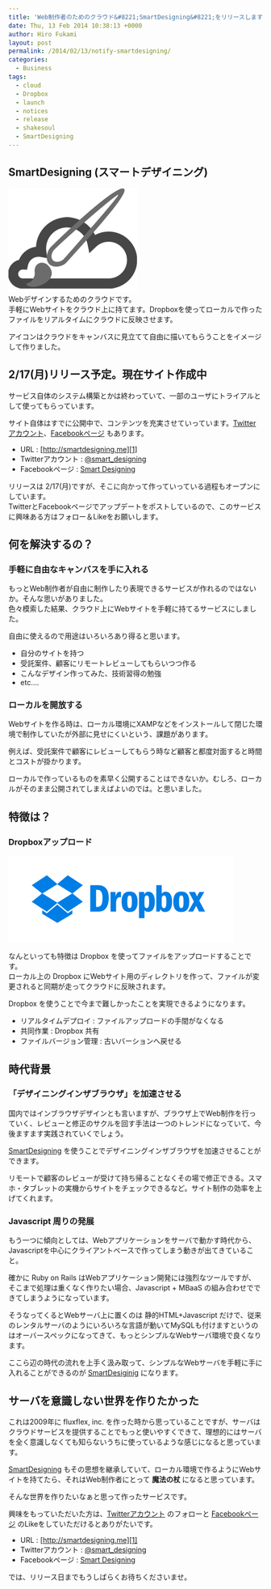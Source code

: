 ```yaml
---
title: 'Web制作者のためのクラウド&#8221;SmartDesigning&#8221;をリリースします'
date: Thu, 13 Feb 2014 10:38:13 +0000
author: Hiro Fukami
layout: post
permalink: /2014/02/13/notify-smartdesigning/
categories:
  - Business
tags:
  - cloud
  - Dropbox
  - launch
  - notices
  - release
  - shakesoul
  - SmartDesigning
---
```

## SmartDesigning (スマートデザイニング)

[<img src="/images/2014/02/SmartDesigning_icon_black.png?resize=256%2C206" alt="SmartDesigning_icon_black" class="alignnone size-full wp-image-2334" data-recalc-dims="1" />][1]  
Webデザインするためのクラウドです。  
手軽にWebサイトをクラウド上に持てます。Dropboxを使ってローカルで作ったファイルをリアルタイムにクラウドに反映させます。

アイコンはクラウドをキャンバスに見立てて自由に描いてもらうことをイメージして作りました。

## 2/17(月)リリース予定。現在サイト作成中

サービス自体のシステム構築とかは終わっていて、一部のユーザにトライアルとして使ってもらっています。

サイト自体はすでに公開中で、コンテンツを充実させていっています。[Twitterアカウント][2]、[Facebookページ][3] もあります。

*   URL : [http://smartdesigning.me][1]
*   Twitterアカウント : [@smart_designing][2]
*   Facebookページ : [Smart Designing][3]

リリースは 2/17(月)ですが、そこに向かって作っていっている過程もオープンにしています。  
TwitterとFacebookページでアップデートをポストしているので、このサービスに興味ある方はフォロー＆Likeをお願いします。

## 何を解決するの？

### 手軽に自由なキャンバスを手に入れる

<!--more-->

もっとWeb制作者が自由に制作したり表現できるサービスが作れるのではないか。そんな思いがありました。  
色々模索した結果、クラウド上にWebサイトを手軽に持てるサービスにしました。

自由に使えるので用途はいろいろあり得ると思います。

*   自分のサイトを持つ
*   受託案件、顧客にリモートレビューしてもらいつつ作る
*   こんなデザイン作ってみた、技術習得の勉強
*   etc&#8230;.

### ローカルを開放する

Webサイトを作る時は、ローカル環境にXAMPなどをインストールして閉じた環境で制作していたが外部に見せにくいという、課題があります。

例えば、受託案件で顧客にレビューしてもらう時など顧客と都度対面すると時間とコストが掛かります。

ローカルで作っているものを素早く公開することはできないか。むしろ、ローカルがそのまま公開されてしまえばよいのでは。と思いました。

## 特徴は？

### Dropboxアップロード

<img src="/images/2013/10/dropbox-logos_dropbox-logotype-blue.png?resize=446%2C171" alt="dropbox-logos_dropbox-logotype-blue" class="alignnone size-full wp-image-1322" data-recalc-dims="1" />

なんといっても特徴は Dropbox を使ってファイルをアップロードすることです。  
ローカル上の Dropbox にWebサイト用のディレクトリを作って、ファイルが変更されると同期が走ってクラウドに反映されます。

Dropbox を使うことで今まで難しかったことを実現できるようになります。

*   リアルタイムデプロイ : ファイルアップロードの手間がなくなる
*   共同作業 : Dropbox 共有
*   ファイルバージョン管理 : 古いバーションへ戻せる

## 時代背景

### 「デザイニングインザブラウザ」を加速させる

国内ではインブラウザデザインとも言いますが、ブラウザ上でWeb制作を行っていく、レビューと修正のサクルを回す手法は一つのトレンドになっていて、今後ますます実践されていくでしょう。

[SmartDesigning][1] を使うことでデザイニングインザブラウザを加速させることができます。

リモートで顧客のレビューが受けて持ち帰ることなくその場で修正できる。スマホ・タブレットの実機からサイトをチェックできるなど。サイト制作の効率を上げてくれます。

### Javascript 周りの発展

もう一つに傾向としては、Webアプリケーションをサーバで動かす時代から、Javascriptを中心にクライアントベースで作ってしまう動きが出てきていること。

確かに Ruby on Rails はWebアプリケーション開発には強烈なツールですが、そこまで処理は重くなく作りたい場合、Javascript + MBaaS の組み合わせでできてしまうようになっています。

そうなってくるとWebサーバ上に置くのは 静的HTML+Javascript だけで、従来のレンタルサーバのようにいろいろな言語が動いてMySQLも付けますというのはオーバースペックになってきて、もっとシンプルなWebサーバ環境で良くなります。

ここら辺の時代の流れを上手く汲み取って、シンプルなWebサーバを手軽に手に入れることができるのが [SmartDesiginig][1] になります。

## サーバを意識しない世界を作りたかった

これは2009年に fluxflex, inc. を作った時から思っていることですが、サーバはクラウドサービスを提供することでもっと使いやすくできて、理想的にはサーバを全く意識しなくても知らないうちに使っているような感じになると思っています。

[SmartDesigning][1] もその思想を継承していて、ローカル環境で作るようにWebサイトを持てたら、それはWeb制作者にとって **魔法の杖** になると思っています。

そんな世界を作りたいなぁと思って作ったサービスです。

興味をもっていただいた方は、[Twitterアカウント][2] のフォローと [Facebookページ][3] のLikeをしていただけるとありがたいです。

*   URL : [http://smartdesigning.me][1]
*   Twitterアカウント : [@smart_designing][2]
*   Facebookページ : [Smart Designing][3]

では、リリース日までもうしばらくお待ちくださいませ。

 [1]: http://smartdesigning.me/
 [2]: https://twitter.com/smart_designing
 [3]: https://www.facebook.com/pages/Smart-Designing/662677490439988
